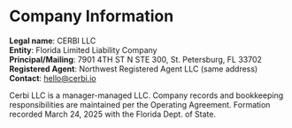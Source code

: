 # Company Information

**Legal name**: CERBI LLC  
**Entity**: Florida Limited Liability Company  
**Principal/Mailing**: 7901 4TH ST N STE 300, St. Petersburg, FL 33702  
**Registered Agent**: Northwest Registered Agent LLC (same address)  
**Contact**: hello@cerbi.io

Cerbi LLC is a manager-managed LLC. Company records and bookkeeping responsibilities are maintained per the Operating Agreement. Formation recorded March 24, 2025 with the Florida Dept. of State.
